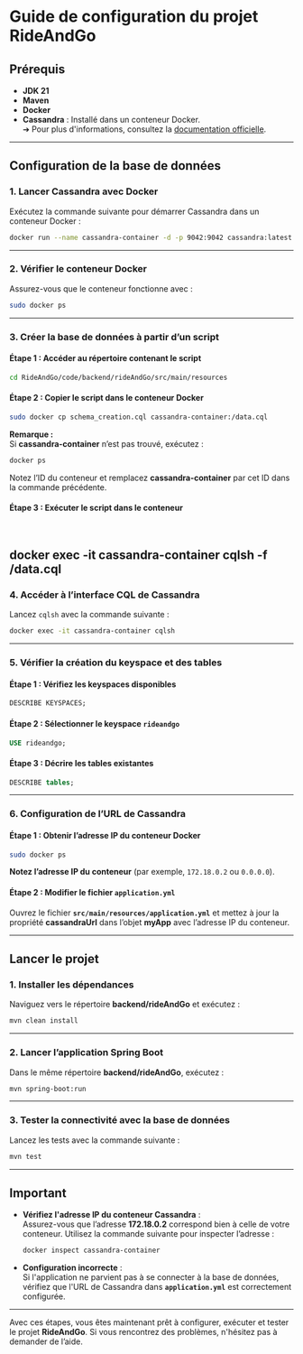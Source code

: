 # **Guide de configuration du projet RideAndGo**

## **Prérequis**  
- **JDK 21**  
- **Maven**  
- **Docker**  
- **Cassandra** : Installé dans un conteneur Docker.  
  ➔ Pour plus d'informations, consultez la [documentation officielle](https://cassandra.apache.org/_/quickstart.html).

---

## **Configuration de la base de données**

### **1. Lancer Cassandra avec Docker**  
Exécutez la commande suivante pour démarrer Cassandra dans un conteneur Docker :  
```bash
docker run --name cassandra-container -d -p 9042:9042 cassandra:latest
```

---

### **2. Vérifier le conteneur Docker**  
Assurez-vous que le conteneur fonctionne avec :  
```bash
sudo docker ps
```

---

### **3. Créer la base de données à partir d’un script**

#### **Étape 1 : Accéder au répertoire contenant le script**
```bash
cd RideAndGo/code/backend/rideAndGo/src/main/resources
```

#### **Étape 2 : Copier le script dans le conteneur Docker**
```bash
sudo docker cp schema_creation.cql cassandra-container:/data.cql

```
**Remarque :**  
Si **cassandra-container** n’est pas trouvé, exécutez :  
```bash
docker ps
```
Notez l’ID du conteneur et remplacez **cassandra-container** par cet ID dans la commande précédente.

#### **Étape 3 : Exécuter le script dans le conteneur**
```bash
 
```
 docker exec -it cassandra-container cqlsh -f /data.cql
---

### **4. Accéder à l’interface CQL de Cassandra**  
Lancez `cqlsh` avec la commande suivante :  
```bash
docker exec -it cassandra-container cqlsh
```

---

### **5. Vérifier la création du keyspace et des tables**

#### **Étape 1 : Vérifiez les keyspaces disponibles**
```sql
DESCRIBE KEYSPACES;
```

#### **Étape 2 : Sélectionner le keyspace `rideandgo`**
```sql
USE rideandgo;
```

#### **Étape 3 : Décrire les tables existantes**
```sql
DESCRIBE tables;
```

---

### **6. Configuration de l’URL de Cassandra**  

#### **Étape 1 : Obtenir l’adresse IP du conteneur Docker**
```bash
sudo docker ps
```
**Notez l’adresse IP du conteneur** (par exemple, `172.18.0.2` ou `0.0.0.0`).

#### **Étape 2 : Modifier le fichier `application.yml`**  
Ouvrez le fichier **`src/main/resources/application.yml`** et mettez à jour la propriété **cassandraUrl** dans l’objet **myApp** avec l’adresse IP du conteneur.

---

## **Lancer le projet**

### **1. Installer les dépendances**  
Naviguez vers le répertoire **backend/rideAndGo** et exécutez :  
```bash
mvn clean install
```

---

### **2. Lancer l’application Spring Boot**  
Dans le même répertoire **backend/rideAndGo**, exécutez :  
```bash
mvn spring-boot:run
```

---

### **3. Tester la connectivité avec la base de données**  
Lancez les tests avec la commande suivante :  
```bash
mvn test
```

---

## **Important**  
- **Vérifiez l'adresse IP du conteneur Cassandra** :  
  Assurez-vous que l’adresse **172.18.0.2** correspond bien à celle de votre conteneur. Utilisez la commande suivante pour inspecter l’adresse :  
  ```bash
  docker inspect cassandra-container
  ```

- **Configuration incorrecte** :  
  Si l'application ne parvient pas à se connecter à la base de données, vérifiez que l'URL de Cassandra dans **`application.yml`** est correctement configurée.

---

Avec ces étapes, vous êtes maintenant prêt à configurer, exécuter et tester le projet **RideAndGo**. Si vous rencontrez des problèmes, n'hésitez pas à demander de l’aide.